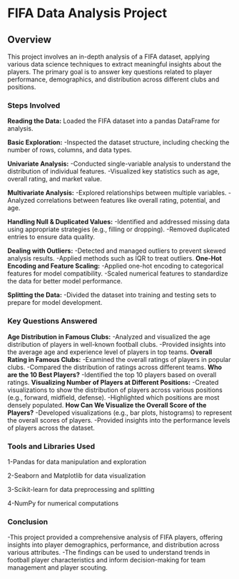 #  **FIFA Data Analysis Project**
##  Overview
This project involves an in-depth analysis of a FIFA dataset, applying various data science techniques to extract meaningful insights about the players. The primary goal is to answer key questions related to player performance, demographics, and distribution across different clubs and positions.

###  Steps Involved
**Reading the Data:**
Loaded the FIFA dataset into a pandas DataFrame for analysis.

**Basic Exploration:**
-Inspected the dataset structure, including checking the number of rows, columns, and data types.
 
**Univariate Analysis:**
-Conducted single-variable analysis to understand the distribution of individual features.
-Visualized key statistics such as age, overall rating, and market value.

**Multivariate Analysis:**
-Explored relationships between multiple variables.
-Analyzed correlations between features like overall rating, potential, and age.

**Handling Null & Duplicated Values:**
-Identified and addressed missing data using appropriate strategies (e.g., filling or dropping).
-Removed duplicated entries to ensure data quality.

**Dealing with Outliers:**
-Detected and managed outliers to prevent skewed analysis results.
-Applied methods such as  IQR to treat outliers.
**One-Hot Encoding and Feature Scaling:**
-Applied one-hot encoding to categorical features for model compatibility.
-Scaled numerical features to standardize the data for better model performance.

**Splitting the Data:**
-Divided the dataset into training and testing sets to prepare for model development.

###  **Key Questions Answered**

**Age Distribution in Famous Clubs:**
-Analyzed and visualized the age distribution of players in well-known football clubs.
-Provided insights into the average age and experience level of players in top teams.
**Overall Rating in Famous Clubs:**
-Examined the overall ratings of players in popular clubs.
-Compared the distribution of ratings across different teams.
**Who are the 10 Best Players?**
-Identified the top 10 players based on overall ratings.
 **Visualizing Number of Players at Different Positions:**
-Created visualizations to show the distribution of players across various positions (e.g., forward, midfield, defense).
-Highlighted which positions are most densely populated.
**How Can We Visualize the Overall Score of the Players?**
-Developed visualizations (e.g., bar plots, histograms) to represent the overall scores of players.
-Provided insights into the performance levels of players across the dataset.

###  **Tools and Libraries Used**
1-Pandas for data manipulation and exploration

2-Seaborn and Matplotlib for data visualization

3-Scikit-learn for data preprocessing and splitting

4-NumPy for numerical computations
### **Conclusion**
-This project provided a comprehensive analysis of FIFA players, offering insights into player demographics, performance, and distribution across various attributes. 
-The findings can be used to understand trends in football player characteristics and inform decision-making for team management and player scouting.
